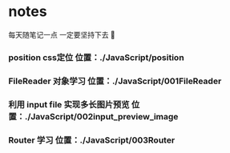 # notes
每天随笔记一点 一定要坚持下去 💪

### position css定位  位置：./JavaScript/position

### FileReader 对象学习 位置：./JavaScript/001FileReader

### 利用 input file 实现多长图片预览  位置：./JavaScript/002input_preview_image

### Router 学习  位置：./JavaScript/003Router